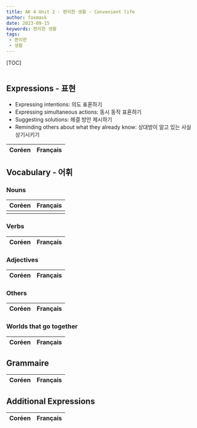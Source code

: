 ```yaml
---
title: AK 4 Unit 2 - 편리한 생활 - Convenient life
author: foxmask
date: 2023-09-15
keywords: 편리한 생활
tags: 
 - 편리한
 - 생활
---
```


[TOC]

```toc
```

## Expressions - 표현

* Expressing intentions: 의도  표횬하기
* Expressing simultaneous actions: 동시 동작  표횬하기
* Suggesting solutions:  헤결 방안 제시하기
* Reminding others about what they already know:  상대방이 알고 있는 사실 상기시키기

| Coréen                          | Français |
| ------------------------------- | -------- |


## Vocabulary - 어휘

### Nouns

| Coréen | Français               |
| ------ | ---------------------- |
|        |                        |

### Verbs

| Coréen | Français                    |
| ------ | --------------------------- |


### Adjectives

| Coréen | Français|
|--------|-------- |

### Others

| Coréen | Français|
|--------|-------- |


### Worlds that go together

| Coréen | Français|
|--------|-------- |


## Grammaire

| Coréen       | Français                  |
| ------------ | ------------------------- |

## Additional Expressions

| Coréen                        | Français |
| ----------------------------- | -------- |
